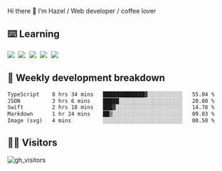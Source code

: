 
Hi there 👋 I’m Hazel / Web developer / coffee lover

## ⌨️ Learning

<samp>
 <a href="https://github.com/vuejs/core"><img src="https://api.iconify.design/logos:vue.svg" /></a>
  <a href="https://github.com/vuejs/core"><img src="https://api.iconify.design/logos:react.svg" /></a>
  <a href="https://github.com/vitejs/vite"><img src="https://api.iconify.design/logos:vitejs.svg" /></a>
  <a href="https://github.com/microsoft/TypeScript"><img src="https://api.iconify.design/logos:typescript-icon.svg" /></a> 
  <a href="https://github.com/unocss/unocss"><img src="https://api.iconify.design/logos:unocss.svg" /></a>
  

</samp>


## 🦀 Weekly development breakdown

<!--START_SECTION:waka-->

```txt
TypeScript    8 hrs 34 mins   █████████████▓░░░░░░░░░░░   55.04 %
JSON          3 hrs 6 mins    █████░░░░░░░░░░░░░░░░░░░░   20.00 %
Swift         2 hrs 18 mins   ███▓░░░░░░░░░░░░░░░░░░░░░   14.78 %
Markdown      1 hr 24 mins    ██▒░░░░░░░░░░░░░░░░░░░░░░   09.03 %
Image (svg)   4 mins          ░░░░░░░░░░░░░░░░░░░░░░░░░   00.50 %
```

<!--END_SECTION:waka-->
## 👬🏻 Visitors

![gh_visitors](https://profile-counter.glitch.me/Hazel-Lin/count.svg)

